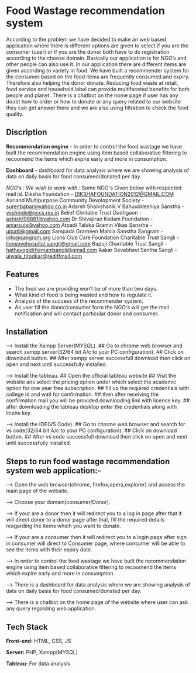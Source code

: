 
# Food Wastage recommendation system

According to the problem we have decided to make an web based application where there is different options are given to select if you are the consumer
      (user) or if you are the donor both have to do registration according to the choose domain. Basically our application is for NGO’s and other people can also
      use it. In our application there are different items are given according to variety in food. We have built a recommender system for the consumer based on the
      food items are frequently consumed and expiry. Therefore also helping the donor donate. Reducing food waste at retail, food service and household label can
      provide multifaceted benefits for both people and planet. There is a chatbot on the home page if user has any doubt how to order or how to donate or any query
      related to our website they can get answer there and we are also using filtration to check the food quality.


## Discription

**Recommendation engine** - In order to control the food wastage we have built the recommendation engine using item based collaborative filtering to recoomend the items which expire early and more in consumption.

**Dashboard** - dashboard for data analysis where we are showing analysis of data on daily basis for food consumed/donated per day.

**NGO’s : We wish to work with* :*
Some NGO's Given below with respected mail id.
Diksha Foundation - DIKSHAFOUNDATION2012@GMAIL.COM
Aanand Multipurpose Community Devolopment Society - surenbabar@yahoo.co.in
Adarsh Shaikshanik V Bahuuddeshiya Sanstha - vsshinde@nccs.res.in
Belief Chritable Trust Dudhgaon - ashish198881@yahoo.com
Dr Shivajirao Kadam Foundation - amarsuja@yahoo.com
Atpadi Taluka Gramin Vikas Sanstha - ujpatil@gmail.com
Sampada Grameen Mahila Sanstha Sangram - info@sangram.org
Lions Club Care Foundation Charitable Trust Sangli - lionseyehospital.sangli@gmail.com
Bapuji Charitable Trust Sangli - hathayogidrhemantsangli@gmail.com
Aakar Sevabhavi Santha Sangli - ujwala_tirodkar@rediffmail.com

## Features

- The food we are providing won’t be of more than two days.
- What kind of food is being wasted and how to regulate it.
- Analysis of the success of the recommender system.
- As user fill the donor/consumer form the NGO's will get the mail notification and will contact particular donor and consumer.

## Installation

--> Install the Xampp Server(MYSQL).
    ## Go to chrome web browser and search xampp server(32/64 bit A/c to your PC configuration).
    ## Click on download button.
    ## After xampp server successfull download then click on open and next until successfully installed.

--> Install the tableau.
    ## Open the official tableau website
    ## Visit the website ans select the pricing option under which select the academic option for one year free subscription.
    ## fill up the required credentials with college id and wait for confirmation.
    ## then after receiving the confirmation mail you will be provided downloading link with licence key.
    ## after downloading the tableau desktop enter the credentials along with licene key.
    
--> Install the IDE(VS Code).
    ## Go to chrome web browser and search for vs code(32/64 bit A/c to your PC configuration).
    ## Click on download button.
    ## After vs code successfull download then click on open and next until successfully installed.
    
## Steps to run food wastage recommendation system web application:-

--> Open the web browser(chrome, firefox,opera,explorer) and access the main page of the website.

--> Choose your domain(consumer/Donor).

--> If your are a donor then it will redirect you to a log in page after that it will direct donor to a donor page after that, fill the required details reagarding the items which you want to donate.

--> If your are a consumer then it will redirect you to a login page after sign in consumer will direct to Consumer page, where consumer will be able to see the items with their expiry date.

--> In order to control the food wastage we have built the recommendation engine using item based collaborative filtering to recoomend the items which expire 
early and more in consumption.

--> There is a dashboard for data analysis where we are showing analysis of data on daily basis for food consumed/donated per day.

--> There is a chatbot on the home page of the website where user can ask any query regarding web application.

## Tech Stack

**Front-end:** HTML, CSS, JS

**Server:** PHP, Xampp(MYSQL)

**Tableau:** For data analysis


